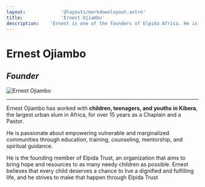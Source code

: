 ```yaml
---
layout:				'@layouts/markdownlayout.astro'
title:				'Ernest Ojiambo'
description:	'Ernest is one of the founders of Elpida Africa. He is passionate about empowering the less fortunate in marginalized communities'	
---
```


# Ernest Ojiambo

## _Founder_

![Ernest Ojiambo](/images/ernest-1.png)

---

Ernest Ojiambo has worked with **children, teenagers, and youths in Kibera**, the largest urban slum in Africa, for over 15 years as a Chaplain and a Pastor. 

He is passionate about empowering vulnerable and marginalized communities through education, training, counseling,  mentorship, and spiritual guidance. 

He is the founding member of Elpida Trust, an organization that aims to bring hope and resources to as many needy children as possible. Ernest believes that every child deserves a chance to live a dignified and fulfilling life, and he strives to make that happen through Elpida Trust
